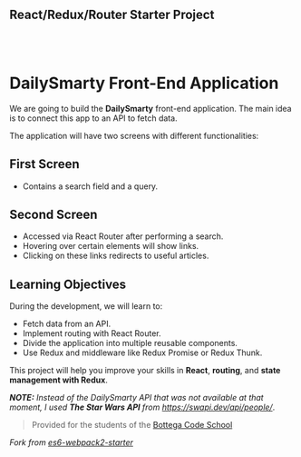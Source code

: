 ## React/Redux/Router Starter Project

<br>

<br>



# DailySmarty Front-End Application

We are going to build the **DailySmarty** front-end application. The main idea is to connect this app to an API to fetch data. 


The application will have two screens with different functionalities:

## First Screen
- Contains a search field and a query.

## Second Screen
- Accessed via React Router after performing a search.
- Hovering over certain elements will show links.
- Clicking on these links redirects to useful articles.

## Learning Objectives
During the development, we will learn to:
- Fetch data from an API.
- Implement routing with React Router.
- Divide the application into multiple reusable components.
- Use Redux and middleware like Redux Promise or Redux Thunk.

This project will help you improve your skills in **React**, **routing**, and **state management with Redux**.

***NOTE:** Instead of the DailySmarty API that was not available at that moment, I used **The Star Wars API** from https://swapi.dev/api/people/*.




> Provided for the students of the [Bottega Code School](https://bottega.tech/)

*Fork from [es6-webpack2-starter](https://github.com/micooz/es6-webpack2-starter)*